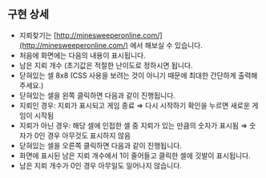 ## 구현 상세

- 지뢰찾기는 [http://minesweeperonline.com/](http://minesweeperonline.com/) 에서 해보실 수 있습니다.
- 처음에 화면에는 다음의 내용이 표시됩니다.
- 남은 지뢰 개수 (초기값은 적절한 난이도로 정하시면 됩니다.
- 닫혀있는 셀 8x8 (CSS 사용을 보려는 것이 아니기 때문에 최대한 간단하게 출력해주세요.)
- 닫혀있는 셀을 왼쪽 클릭하면 다음과 같이 진행됩니다.
- 지뢰인 경우: 지뢰가 표시되고 게임 종료 ⇒ 다시 시작하기 확인을 누르면 새로운 게임이 시작됨
- 지뢰가 아닌 경우: 해당 셀에 인접한 셀 중 지뢰가 있는 만큼의 숫자가 표시됨 ⇒ 숫자가 0인 경우 아무것도 표시하지 않음
- 닫혀있는 셀을 오른쪽 클릭하면 다음과 같이 진행됩니다.
- 화면에 표시된 남은 지뢰 개수에서 1이 줄어들고 클릭한 셀에 깃발이 표시됩니다.
- 남은 지뢰 개수가 0인 경우 아무일도 일어나지 않습니다.
